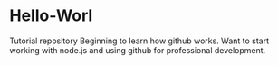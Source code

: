 # Hello-Worl
Tutorial repository
Beginning to learn how github works.
Want to start working with node.js and using github for professional development.

